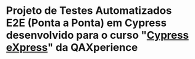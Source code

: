 # Projeto de Testes Automatizados E2E (Ponta a Ponta) em Cypress desenvolvido para o curso "[Cypress eXpress](https://qaxperience.com/cursos/cypress-express/)" da QAXperience
